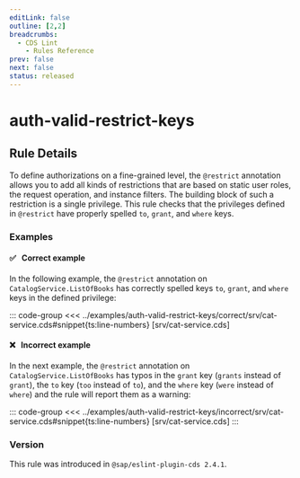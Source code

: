 ```yaml
---
editLink: false
outline: [2,2]
breadcrumbs:
  - CDS Lint
    - Rules Reference
prev: false
next: false
status: released
---
```


<script setup>
  import PlaygroundBadge from '../../../.vitepress/theme/components/PlaygroundBadge.vue'
</script>

# auth-valid-restrict-keys

## Rule Details

To define authorizations on a fine-grained level, the `@restrict` annotation allows you to add all kinds of restrictions that are based on static user roles, the request operation, and instance filters. The building block of such a restriction is a single privilege. This rule checks that the privileges defined in `@restrict` have properly spelled `to`, `grant`, and `where` keys.

### Examples

#### ✅ &nbsp; Correct example

In the following example, the `@restrict` annotation on `CatalogService.ListOfBooks` has correctly spelled keys `to`, `grant`, and `where` keys in the defined privilege:

::: code-group
<<< ../examples/auth-valid-restrict-keys/correct/srv/cat-service.cds#snippet{ts:line-numbers} [srv/cat-service.cds]
<PlaygroundBadge
  name="auth-valid-restrict-keys"
  kind="correct"
  :rules="{'@sap/cds/auth-valid-restrict-keys': ['warn', 'show']}"
  :files="['db/schema.cds', 'srv/cat-service.cds']"
/>

#### ❌ &nbsp; Incorrect example

In the next example, the `@restrict` annotation on `CatalogService.ListOfBooks` has typos in the `grant` key (`grants` instead of `grant`), the `to` key (`too` instead of `to`), and the `where` key (`were` instead of `where`) and the rule will report them as a warning:

::: code-group
<<< ../examples/auth-valid-restrict-keys/incorrect/srv/cat-service.cds#snippet{ts:line-numbers} [srv/cat-service.cds]
:::
<PlaygroundBadge
  name="auth-valid-restrict-keys"
  kind="incorrect"
  :rules="{'@sap/cds/auth-valid-restrict-keys': ['warn', 'show']}"
  :files="['db/schema.cds', 'srv/cat-service.cds']"
/>

### Version
This rule was introduced in `@sap/eslint-plugin-cds 2.4.1`.